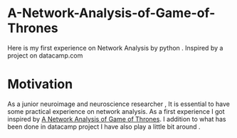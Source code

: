 # A-Network-Analysis-of-Game-of-Thrones
Here is my first experience on Network Analysis by python . Inspired by a project on datacamp.com

# Motivation 

As a junior neuroimage and neuroscience researcher , It is essential to have some practical experience on network analysis. As a first experience I got inspired by 
[A Network Analysis of Game of Thrones](https://projects.datacamp.com/projects/76). I addition to what has been done in datacamp project I have also play a little bit around . 



